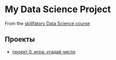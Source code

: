 # My Data Science Project
From the [skillfatory Data Science course](https://skillfactory.ru/data-scientist)

## Проекты

* [проект 0. игра: угадай число](____)